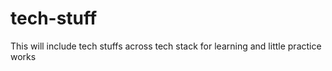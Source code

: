 # tech-stuff
This will include tech stuffs across tech stack for learning and little practice works
